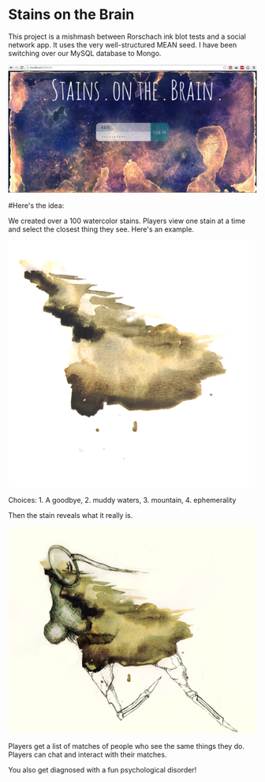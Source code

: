 # Stains on the Brain

This project is a mishmash between Rorschach ink blot tests and a social network app. It uses the very well-structured MEAN seed. I have been switching over our MySQL database to Mongo.

![sc](/public/images/screenshot.png "login")

#Here's the idea:

We created over a 100 watercolor stains. Players view one stain at a time and select the closest thing they see. Here's an example.

![stain](/public/images/32.png "Stain # 32")
                                                                                                                                                               
Choices: 1. A goodbye, 2. muddy waters, 3. mountain, 4. ephemerality


Then the stain reveals what it really is. 

![nose](/public/images/the_nose.jpg "Stain # 32")

Players get a list of matches of people who see the same things they do. Players can chat and interact with their matches.

You also get diagnosed with a fun psychological disorder!




